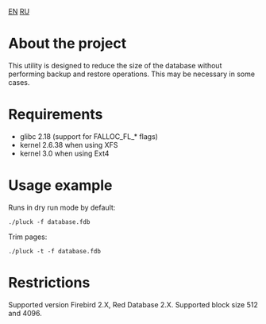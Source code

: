 [EN](README.md) [RU](README.ru.md)

# About the project
This utility is designed to reduce the size of the database without performing 
backup and restore operations. This may be necessary in some cases.

# Requirements
* glibс 2.18 (support for FALLOC_FL_* flags)
* kernel 2.6.38 when using XFS
* kernel 3.0 when using Ext4

# Usage example
Runs in dry run mode by default:

    ./pluck -f database.fdb

Trim pages:

    ./pluck -t -f database.fdb

# Restrictions
Supported version Firebird 2.X, Red Database 2.X.
Supported block size 512 and 4096.
